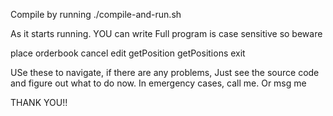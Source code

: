  Compile by running 
 ./compile-and-run.sh


 As it starts running.
 YOU can write 
 Full program is case sensitive so beware

 place
 orderbook 
 cancel
 edit
 getPosition
 getPositions
 exit

 USe these to navigate, if there are any problems, 
 Just see the source code and figure out what to do now.
 In emergency cases, call me.
 Or msg me

 THANK YOU!!
